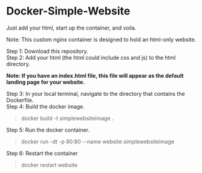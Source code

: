 # Docker-Simple-Website
Just add your html, start up the container, and voila.


Note: This custom nginx container is designed to hold an html-only website. 

Step 1: Download this repository. <br>
Step 2: Add your html (the html could include css and js) to the html directory.<br>

  **Note: If you have an index.html file, this file will appear as the default landing page for your website.**

Step 3: In your local terminal, navigate to the directory that contains the Dockerfile. <br>
Step 4: Build the docker image.<br>

> docker build -t simplewebsiteimage .

Step 5: Run the docker container.

> docker run -dt -p 80:80 --name website simplewebsiteimage

Step 6: Restart the container

> docker restart website

